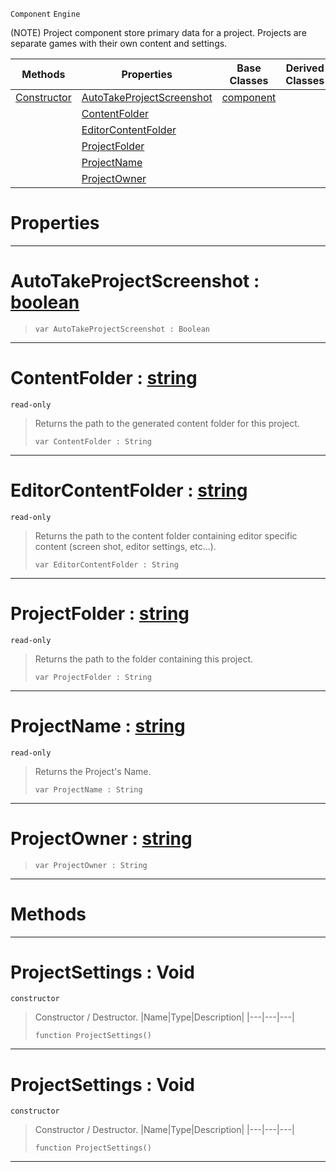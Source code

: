 `Component` `Engine`



(NOTE) Project component store primary data for a project. Projects are separate games with their own content and settings.

|Methods|Properties|Base Classes|Derived Classes|
|---|---|---|---|
|[ Constructor](https://github.com/ArendDanielek/ZeroDocsTest/blob/master/code_reference/class_reference/projectsettings.markdown#projectsettings-void)|[ AutoTakeProjectScreenshot](https://github.com/ArendDanielek/ZeroDocsTest/blob/master/code_reference/class_reference/projectsettings.markdown#autotakeprojectscreensho)|[component](https://github.com/ArendDanielek/ZeroDocsTest/blob/master/code_reference/class_reference/component.markdown)| |
| |[ ContentFolder](https://github.com/ArendDanielek/ZeroDocsTest/blob/master/code_reference/class_reference/projectsettings.markdown#contentfolder-zero-engin)| | |
| |[ EditorContentFolder](https://github.com/ArendDanielek/ZeroDocsTest/blob/master/code_reference/class_reference/projectsettings.markdown#editorcontentfolder-zero)| | |
| |[ ProjectFolder](https://github.com/ArendDanielek/ZeroDocsTest/blob/master/code_reference/class_reference/projectsettings.markdown#projectfolder-zero-engin)| | |
| |[ ProjectName](https://github.com/ArendDanielek/ZeroDocsTest/blob/master/code_reference/class_reference/projectsettings.markdown#projectname-zero-engine)| | |
| |[ ProjectOwner](https://github.com/ArendDanielek/ZeroDocsTest/blob/master/code_reference/class_reference/projectsettings.markdown#projectowner-zero-engine)| | |


 #  Properties


---  
 #  AutoTakeProjectScreenshot : [boolean](https://github.com/ArendDanielek/ZeroDocsTest/blob/master/code_reference/zilch_base_types/boolean.markdown)

> 
> ``` lang=cpp, name=Zilch
> var AutoTakeProjectScreenshot : Boolean


---  
 #  ContentFolder : [string](https://github.com/ArendDanielek/ZeroDocsTest/blob/master/code_reference/zilch_base_types/string.markdown)

 `read-only`

> Returns the path to the generated content folder for this project.
> ``` lang=cpp, name=Zilch
> var ContentFolder : String


---  
 #  EditorContentFolder : [string](https://github.com/ArendDanielek/ZeroDocsTest/blob/master/code_reference/zilch_base_types/string.markdown)

 `read-only`

> Returns the path to the content folder containing editor specific content (screen shot, editor settings, etc...).
> ``` lang=cpp, name=Zilch
> var EditorContentFolder : String


---  
 #  ProjectFolder : [string](https://github.com/ArendDanielek/ZeroDocsTest/blob/master/code_reference/zilch_base_types/string.markdown)

 `read-only`

> Returns the path to the folder containing this project.
> ``` lang=cpp, name=Zilch
> var ProjectFolder : String


---  
 #  ProjectName : [string](https://github.com/ArendDanielek/ZeroDocsTest/blob/master/code_reference/zilch_base_types/string.markdown)

 `read-only`

> Returns the Project's Name.
> ``` lang=cpp, name=Zilch
> var ProjectName : String


---  
 #  ProjectOwner : [string](https://github.com/ArendDanielek/ZeroDocsTest/blob/master/code_reference/zilch_base_types/string.markdown)

> 
> ``` lang=cpp, name=Zilch
> var ProjectOwner : String


---  
 #  Methods


---  
 #  ProjectSettings : Void

 `constructor`

> Constructor / Destructor.
> |Name|Type|Description|
> |---|---|---|
> ``` lang=cpp, name=Zilch
> function ProjectSettings()
> ``` 


---  
 #  ProjectSettings : Void

 `constructor`

> Constructor / Destructor.
> |Name|Type|Description|
> |---|---|---|
> ``` lang=cpp, name=Zilch
> function ProjectSettings()
> ``` 


---  
 
  
  
  
  
  
  
  

 